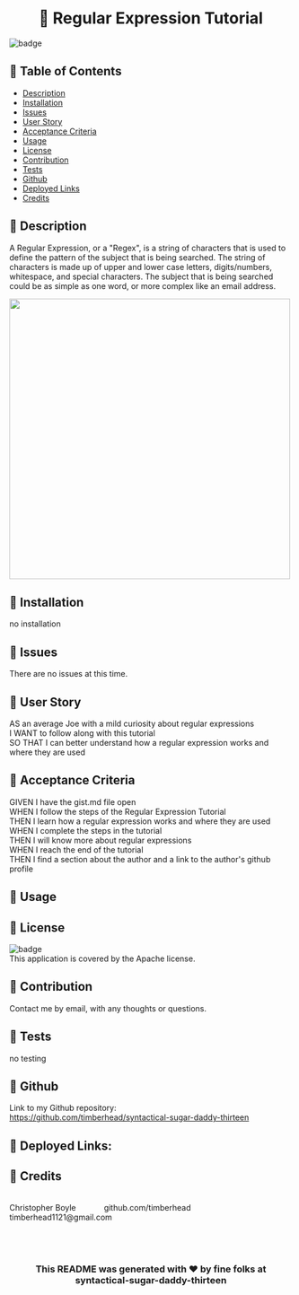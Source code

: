 



<h1 align="center">🐛 Regular Expression Tutorial</h1>
  
![badge](https://img.shields.io/badge/license-Apache-blue)<br/>
## 🌼 Table of Contents
- [Description](#description)
- [Installation](#installation)
- [Issues](#issues)
- [User Story](#user_story)
- [Acceptance Criteria](#acceptance_criteria)
- [Usage](#usage)
- [License](#license)
- [Contribution](#contribution)
- [Tests](#tests)
- [Github](#github)
- [Deployed Links](#deployed_links)
- [Credits](#name#github#email)

## 🌼 Description

A Regular Expression, or a "Regex", is a string of characters that is used to define the pattern of the subject that is being searched.  The string of characters is made up of upper and lower case letters, digits/numbers, whitespace, and special characters.  The subject that is being searched could be as simple as one word, or more complex like an email address.

<img src="./public/img/.jpeg" alt="" width="500"/>

## 🌼 Installation

no installation

## 🌼 Issues

There are no issues at this time.

## 🌼 User Story

AS an average Joe with a mild curiosity about regular expressions
<br/>
I WANT to follow along with this tutorial 
<br/>
SO THAT I can better understand how a regular expression works and where they are used 
<br/>

## 🌼 Acceptance Criteria

GIVEN I have the gist.md file open 
<br/>
WHEN I follow the steps of the Regular Expression Tutorial 
<br/>
THEN I learn how a regular expression works and where they are used 
<br/>
WHEN I complete the steps in the tutorial
<br/>
THEN I will know more about regular expressions
<br/>
WHEN I reach the end of the tutorial
<br/>
THEN I find a section about the author and a link to the author's github profile

## 🌼 Usage



## 🌼 License

![badge](https://img.shields.io/badge/license-Apache-blue)
<br />
This application is covered by the Apache license.

## 🌼 Contribution

Contact me by email, with any thoughts or questions.

## 🌼 Tests

no testing

## 🌼 Github

Link to my Github repository:
<br/>
https://github.com/timberhead/syntactical-sugar-daddy-thirteen

## 🌼 Deployed Links:



## 🦋 Credits
<br/>
Christopher Boyle&nbsp;&nbsp;&emsp;&emsp;&emsp;github.com/timberhead&nbsp;&nbsp;&nbsp;&emsp;&emsp;&emsp;timberhead1121@gmail.com
<br/>
<br/>
<br/>
<br/>

<h3 align="center">This README was generated with ❤️ by fine folks at syntactical-sugar-daddy-thirteen</h3>
